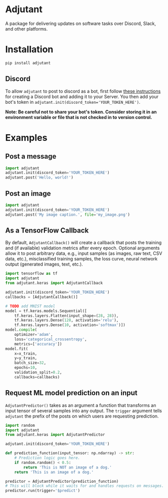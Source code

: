 # Adjutant

A package for delivering updates on software tasks over Discord, Slack, and other platforms.

# Installation

```bash
pip install adjutant
```

## Discord

To allow `adjutant` to post to discord as a bot, first follow [these instructions](https://discordpy.readthedocs.io/en/stable/discord.html) for creating a Discord bot and adding it to your Server. You then add your bot's token in `adjutant.init(discord_token='YOUR_TOKEN_HERE')`.

**Note: Be careful not to share your bot's token. Consider storing it in an environment variable or file that is not checked in to version control.**

# Examples

## Post a message

```python
import adjutant
adjutant.init(discord_token='YOUR_TOKEN_HERE')
adjutant.post('Hello, world!')
```

## Post an image

```python
import adjutant
adjutant.init(discord_token='YOUR_TOKEN_HERE')
adjutant.post('My image caption.', file='my_image.png')
```

## As a TensorFlow Callback

By default, `AdjutantCallback()` will create a callback that posts the training and (if available) validation metrics after every epoch. Optional arguments allow it to post arbitrary data, e.g., input samples (as images, raw text, CSV data, etc.), misclassified training samples, the loss curve, neural network output (generated images, text, etc.).

```python
import tensorflow as tf
import adjutant
from adjutant.keras import AdjutantCallback

adjutant.init(discord_token='YOUR_TOKEN_HERE')
callbacks = [AdjutantCallback()]

# TODO add MNIST model
model = tf.keras.models.Sequential([
    tf.keras.layers.Flatten(input_shape=(28, 28)),
    tf.keras.layers.Dense(128, activation='relu'),
    tf.keras.layers.Dense(10, activation='softmax')])
model.compile(
    optimizer='adam',
    loss='categorical_crossentropy',
    metrics=['accuracy'])
model.fit(
    x=x_train,
    y=y_train,
    batch_size=32,
    epochs=10,
    validation_split=0.2,
    callbacks=callbacks)
```

## Request ML model prediction on an input

`AdjutantPredictor()` takes as an argument a function that transforms an input tensor of several samples into any output. The `trigger` argument tells `adjutant` the prefix of the posts on which users are requesting prediction.

```python
import random
import adjutant
from adjutant.keras import AdjutantPredictor

adjutant.init(discord_token='YOUR_TOKEN_HERE')

def prediction_function(input_tensor: np.ndarray) -> str:
    # Prediction logic goes here.
    if random.random() < 0.5:
        return 'This is NOT an image of a dog.'
    return 'This is an image of a dog.'

predictor = AdjutantPredictor(prediction_function)
# This will block while it waits for and handles requests on messages.
predictor.run(trigger='$predict')
```
